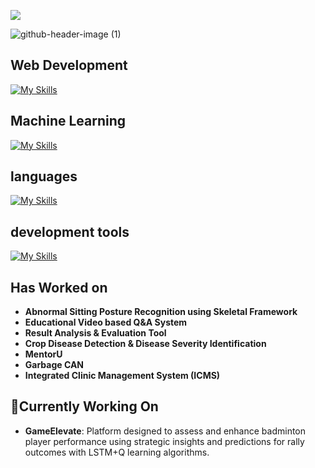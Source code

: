 ![](https://komarev.com/ghpvc/?username=piriya-dharshini&color=green)

![github-header-image (1)](https://github.com/user-attachments/assets/bd5693e7-23af-4f50-a513-b2ab7e1cb55d)

## Web Development
[![My Skills](https://skillicons.dev/icons?i=js,html,css,flask,django,fastapi,streamlit)](https://skillicons.dev)


## Machine Learning
[![My Skills](https://skillicons.dev/icons?i=opencv,pytorch,sklearn)](https://skillicons.dev)

## languages
[![My Skills](https://skillicons.dev/icons?i=py,mysql,c)](https://skillicons.dev)

##  development tools
[![My Skills](https://skillicons.dev/icons?i=vscode,github,jupyter)](https://skillicons.dev)






## Has Worked on

- **Abnormal Sitting Posture Recognition using Skeletal Framework**
- **Educational Video based Q&A System**
- **Result Analysis & Evaluation Tool**
- **Crop Disease Detection & Disease Severity Identification**
- **MentorU**
- **Garbage CAN** 
- **Integrated Clinic Management System (ICMS)**

## 🔭Currently Working On

- **GameElevate**: Platform designed to assess and enhance badminton player performance using strategic insights and predictions for rally outcomes with LSTM+Q learning algorithms.

